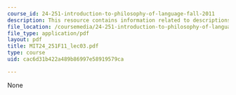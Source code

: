 ```yaml
---
course_id: 24-251-introduction-to-philosophy-of-language-fall-2011
description: This resource contains information related to descriptions.
file_location: /coursemedia/24-251-introduction-to-philosophy-of-language-fall-2011/cac6d31b422a489b86997e58919579ca_MIT24_251F11_lec03.pdf
file_type: application/pdf
layout: pdf
title: MIT24_251F11_lec03.pdf
type: course
uid: cac6d31b422a489b86997e58919579ca

---
```

None